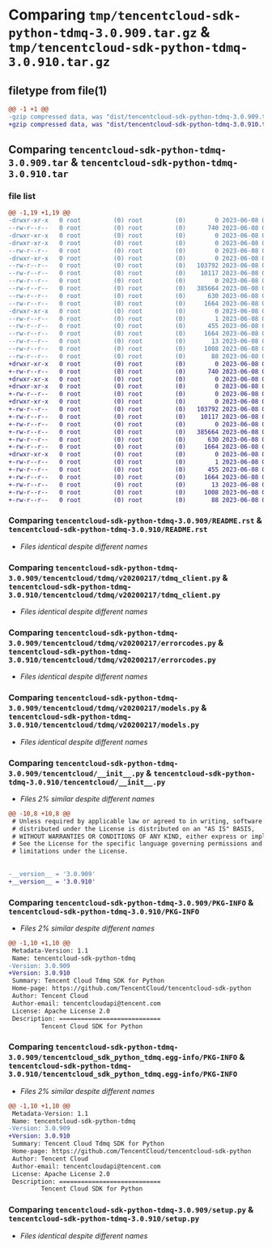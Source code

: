 # Comparing `tmp/tencentcloud-sdk-python-tdmq-3.0.909.tar.gz` & `tmp/tencentcloud-sdk-python-tdmq-3.0.910.tar.gz`

## filetype from file(1)

```diff
@@ -1 +1 @@
-gzip compressed data, was "dist/tencentcloud-sdk-python-tdmq-3.0.909.tar", last modified: Thu Jun  8 00:34:31 2023, max compression
+gzip compressed data, was "dist/tencentcloud-sdk-python-tdmq-3.0.910.tar", last modified: Thu Jun  8 09:21:55 2023, max compression
```

## Comparing `tencentcloud-sdk-python-tdmq-3.0.909.tar` & `tencentcloud-sdk-python-tdmq-3.0.910.tar`

### file list

```diff
@@ -1,19 +1,19 @@
-drwxr-xr-x   0 root         (0) root         (0)        0 2023-06-08 00:34:31.000000 tencentcloud-sdk-python-tdmq-3.0.909/
--rw-r--r--   0 root         (0) root         (0)      740 2023-06-08 00:34:31.000000 tencentcloud-sdk-python-tdmq-3.0.909/README.rst
-drwxr-xr-x   0 root         (0) root         (0)        0 2023-06-08 00:34:31.000000 tencentcloud-sdk-python-tdmq-3.0.909/tencentcloud/
-drwxr-xr-x   0 root         (0) root         (0)        0 2023-06-08 00:34:31.000000 tencentcloud-sdk-python-tdmq-3.0.909/tencentcloud/tdmq/
--rw-r--r--   0 root         (0) root         (0)        0 2023-06-08 00:34:31.000000 tencentcloud-sdk-python-tdmq-3.0.909/tencentcloud/tdmq/__init__.py
-drwxr-xr-x   0 root         (0) root         (0)        0 2023-06-08 00:34:31.000000 tencentcloud-sdk-python-tdmq-3.0.909/tencentcloud/tdmq/v20200217/
--rw-r--r--   0 root         (0) root         (0)   103792 2023-06-08 00:34:31.000000 tencentcloud-sdk-python-tdmq-3.0.909/tencentcloud/tdmq/v20200217/tdmq_client.py
--rw-r--r--   0 root         (0) root         (0)    10117 2023-06-08 00:34:31.000000 tencentcloud-sdk-python-tdmq-3.0.909/tencentcloud/tdmq/v20200217/errorcodes.py
--rw-r--r--   0 root         (0) root         (0)        0 2023-06-08 00:34:31.000000 tencentcloud-sdk-python-tdmq-3.0.909/tencentcloud/tdmq/v20200217/__init__.py
--rw-r--r--   0 root         (0) root         (0)   385664 2023-06-08 00:34:31.000000 tencentcloud-sdk-python-tdmq-3.0.909/tencentcloud/tdmq/v20200217/models.py
--rw-r--r--   0 root         (0) root         (0)      630 2023-06-08 00:34:31.000000 tencentcloud-sdk-python-tdmq-3.0.909/tencentcloud/__init__.py
--rw-r--r--   0 root         (0) root         (0)     1664 2023-06-08 00:34:31.000000 tencentcloud-sdk-python-tdmq-3.0.909/PKG-INFO
-drwxr-xr-x   0 root         (0) root         (0)        0 2023-06-08 00:34:31.000000 tencentcloud-sdk-python-tdmq-3.0.909/tencentcloud_sdk_python_tdmq.egg-info/
--rw-r--r--   0 root         (0) root         (0)        1 2023-06-08 00:34:31.000000 tencentcloud-sdk-python-tdmq-3.0.909/tencentcloud_sdk_python_tdmq.egg-info/dependency_links.txt
--rw-r--r--   0 root         (0) root         (0)      455 2023-06-08 00:34:31.000000 tencentcloud-sdk-python-tdmq-3.0.909/tencentcloud_sdk_python_tdmq.egg-info/SOURCES.txt
--rw-r--r--   0 root         (0) root         (0)     1664 2023-06-08 00:34:31.000000 tencentcloud-sdk-python-tdmq-3.0.909/tencentcloud_sdk_python_tdmq.egg-info/PKG-INFO
--rw-r--r--   0 root         (0) root         (0)       13 2023-06-08 00:34:31.000000 tencentcloud-sdk-python-tdmq-3.0.909/tencentcloud_sdk_python_tdmq.egg-info/top_level.txt
--rw-r--r--   0 root         (0) root         (0)     1008 2023-06-08 00:34:31.000000 tencentcloud-sdk-python-tdmq-3.0.909/setup.py
--rw-r--r--   0 root         (0) root         (0)       88 2023-06-08 00:34:31.000000 tencentcloud-sdk-python-tdmq-3.0.909/setup.cfg
+drwxr-xr-x   0 root         (0) root         (0)        0 2023-06-08 09:21:55.000000 tencentcloud-sdk-python-tdmq-3.0.910/
+-rw-r--r--   0 root         (0) root         (0)      740 2023-06-08 09:21:55.000000 tencentcloud-sdk-python-tdmq-3.0.910/README.rst
+drwxr-xr-x   0 root         (0) root         (0)        0 2023-06-08 09:21:55.000000 tencentcloud-sdk-python-tdmq-3.0.910/tencentcloud/
+drwxr-xr-x   0 root         (0) root         (0)        0 2023-06-08 09:21:55.000000 tencentcloud-sdk-python-tdmq-3.0.910/tencentcloud/tdmq/
+-rw-r--r--   0 root         (0) root         (0)        0 2023-06-08 09:21:55.000000 tencentcloud-sdk-python-tdmq-3.0.910/tencentcloud/tdmq/__init__.py
+drwxr-xr-x   0 root         (0) root         (0)        0 2023-06-08 09:21:55.000000 tencentcloud-sdk-python-tdmq-3.0.910/tencentcloud/tdmq/v20200217/
+-rw-r--r--   0 root         (0) root         (0)   103792 2023-06-08 09:21:55.000000 tencentcloud-sdk-python-tdmq-3.0.910/tencentcloud/tdmq/v20200217/tdmq_client.py
+-rw-r--r--   0 root         (0) root         (0)    10117 2023-06-08 09:21:55.000000 tencentcloud-sdk-python-tdmq-3.0.910/tencentcloud/tdmq/v20200217/errorcodes.py
+-rw-r--r--   0 root         (0) root         (0)        0 2023-06-08 09:21:55.000000 tencentcloud-sdk-python-tdmq-3.0.910/tencentcloud/tdmq/v20200217/__init__.py
+-rw-r--r--   0 root         (0) root         (0)   385664 2023-06-08 09:21:55.000000 tencentcloud-sdk-python-tdmq-3.0.910/tencentcloud/tdmq/v20200217/models.py
+-rw-r--r--   0 root         (0) root         (0)      630 2023-06-08 09:21:55.000000 tencentcloud-sdk-python-tdmq-3.0.910/tencentcloud/__init__.py
+-rw-r--r--   0 root         (0) root         (0)     1664 2023-06-08 09:21:55.000000 tencentcloud-sdk-python-tdmq-3.0.910/PKG-INFO
+drwxr-xr-x   0 root         (0) root         (0)        0 2023-06-08 09:21:55.000000 tencentcloud-sdk-python-tdmq-3.0.910/tencentcloud_sdk_python_tdmq.egg-info/
+-rw-r--r--   0 root         (0) root         (0)        1 2023-06-08 09:21:55.000000 tencentcloud-sdk-python-tdmq-3.0.910/tencentcloud_sdk_python_tdmq.egg-info/dependency_links.txt
+-rw-r--r--   0 root         (0) root         (0)      455 2023-06-08 09:21:55.000000 tencentcloud-sdk-python-tdmq-3.0.910/tencentcloud_sdk_python_tdmq.egg-info/SOURCES.txt
+-rw-r--r--   0 root         (0) root         (0)     1664 2023-06-08 09:21:55.000000 tencentcloud-sdk-python-tdmq-3.0.910/tencentcloud_sdk_python_tdmq.egg-info/PKG-INFO
+-rw-r--r--   0 root         (0) root         (0)       13 2023-06-08 09:21:55.000000 tencentcloud-sdk-python-tdmq-3.0.910/tencentcloud_sdk_python_tdmq.egg-info/top_level.txt
+-rw-r--r--   0 root         (0) root         (0)     1008 2023-06-08 09:21:55.000000 tencentcloud-sdk-python-tdmq-3.0.910/setup.py
+-rw-r--r--   0 root         (0) root         (0)       88 2023-06-08 09:21:55.000000 tencentcloud-sdk-python-tdmq-3.0.910/setup.cfg
```

### Comparing `tencentcloud-sdk-python-tdmq-3.0.909/README.rst` & `tencentcloud-sdk-python-tdmq-3.0.910/README.rst`

 * *Files identical despite different names*

### Comparing `tencentcloud-sdk-python-tdmq-3.0.909/tencentcloud/tdmq/v20200217/tdmq_client.py` & `tencentcloud-sdk-python-tdmq-3.0.910/tencentcloud/tdmq/v20200217/tdmq_client.py`

 * *Files identical despite different names*

### Comparing `tencentcloud-sdk-python-tdmq-3.0.909/tencentcloud/tdmq/v20200217/errorcodes.py` & `tencentcloud-sdk-python-tdmq-3.0.910/tencentcloud/tdmq/v20200217/errorcodes.py`

 * *Files identical despite different names*

### Comparing `tencentcloud-sdk-python-tdmq-3.0.909/tencentcloud/tdmq/v20200217/models.py` & `tencentcloud-sdk-python-tdmq-3.0.910/tencentcloud/tdmq/v20200217/models.py`

 * *Files identical despite different names*

### Comparing `tencentcloud-sdk-python-tdmq-3.0.909/tencentcloud/__init__.py` & `tencentcloud-sdk-python-tdmq-3.0.910/tencentcloud/__init__.py`

 * *Files 2% similar despite different names*

```diff
@@ -10,8 +10,8 @@
 # Unless required by applicable law or agreed to in writing, software
 # distributed under the License is distributed on an "AS IS" BASIS,
 # WITHOUT WARRANTIES OR CONDITIONS OF ANY KIND, either express or implied.
 # See the License for the specific language governing permissions and
 # limitations under the License.
 
 
-__version__ = '3.0.909'
+__version__ = '3.0.910'
```

### Comparing `tencentcloud-sdk-python-tdmq-3.0.909/PKG-INFO` & `tencentcloud-sdk-python-tdmq-3.0.910/PKG-INFO`

 * *Files 2% similar despite different names*

```diff
@@ -1,10 +1,10 @@
 Metadata-Version: 1.1
 Name: tencentcloud-sdk-python-tdmq
-Version: 3.0.909
+Version: 3.0.910
 Summary: Tencent Cloud Tdmq SDK for Python
 Home-page: https://github.com/TencentCloud/tencentcloud-sdk-python
 Author: Tencent Cloud
 Author-email: tencentcloudapi@tencent.com
 License: Apache License 2.0
 Description: ============================
         Tencent Cloud SDK for Python
```

### Comparing `tencentcloud-sdk-python-tdmq-3.0.909/tencentcloud_sdk_python_tdmq.egg-info/PKG-INFO` & `tencentcloud-sdk-python-tdmq-3.0.910/tencentcloud_sdk_python_tdmq.egg-info/PKG-INFO`

 * *Files 2% similar despite different names*

```diff
@@ -1,10 +1,10 @@
 Metadata-Version: 1.1
 Name: tencentcloud-sdk-python-tdmq
-Version: 3.0.909
+Version: 3.0.910
 Summary: Tencent Cloud Tdmq SDK for Python
 Home-page: https://github.com/TencentCloud/tencentcloud-sdk-python
 Author: Tencent Cloud
 Author-email: tencentcloudapi@tencent.com
 License: Apache License 2.0
 Description: ============================
         Tencent Cloud SDK for Python
```

### Comparing `tencentcloud-sdk-python-tdmq-3.0.909/setup.py` & `tencentcloud-sdk-python-tdmq-3.0.910/setup.py`

 * *Files identical despite different names*

